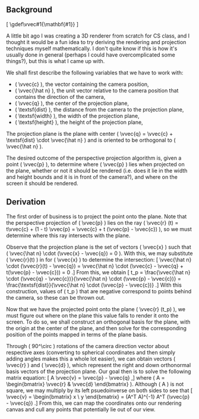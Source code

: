 ## Background

\[
    \gdef\vvec#1{\mathbf{#1}}
\]

A little bit ago I was creating a 3D renderer from scratch for CS class, and I thought it would be a fun idea to try deriving the rendering and projection techniques myself mathematically. I don't quite know if this is how it's usually done in general (perhaps I could have overcomplicated some things?), but this is what I came up with.

We shall first describe the following variables that we have to work with:

- \( \vvec{c} \), the vector containing the camera position,
- \( \vvec{\hat n} \), the unit vector relative to the camera position that contains the direction of the camera,
- \( \vvec{q} \), the center of the projection plane,
- \( \textsf{dist} \), the distance from the camera to the projection plane,
- \( \textsf{width} \), the width of the projection plane,
- \( \textsf{height} \), the height of the projection plane,

The projection plane is the plane with center \( \vvec{q} = \vvec{c} + \textsf{dist} \cdot \vvec{\hat n} \) and is oriented to be orthogonal to \( \vvec{\hat n} \).

The desired outcome of the perspective projection algorithm is, given a point \( \vvec{p} \), to determine where \( \vvec{p} \) lies when projected on the plane, whether or not it should be rendered (i.e. does it lie in the width and height bounds and it is in front of the camera?), and where on the screen it should be rendered.

## Derivation

The first order of business is to project the point onto the plane. Note that the perspective projection of \( \vvec{p} \) lies on the ray \( \vvec{r} (t) = t\vvec{c} + (1 - t) \vvec{p} = \vvec{c} + t (\vvec{p} - \vvec{c}) \), so we must determine where this ray intersects with the plane.

Observe that the projection plane is the set of vectors \( \vvec{x} \) such that \( \vvec{\hat n} \cdot (\vvec{x} - \vvec{q}) = 0 \). With this, we may substitute \( \vvec{r}(t) \) in for \( \vvec{x} \) to determine the intersection:
\[
    \vvec{\hat n} \cdot (\vvec{r}(t) - \vvec{q}) = \vvec{\hat n} \cdot (\vvec{c} - \vvec{q} + t(\vvec{p} - \vvec{c})) = 0
.\]
From this, we obtain
\[
    t_p = \frac{\vvec{\hat n} \cdot (\vvec{q} - \vvec{c})}{\vvec{\hat n} \cdot (\vvec{p} - \vvec{c})} = \frac{\textsf{dist}}{\vvec{\hat n} \cdot (\vvec{p} - \vvec{c})}
.\]
With this construction, values of \( t_p \) that are negative correspond to points behind the camera, so these can be thrown out.

Now that we have the projected point onto the plane \( \vvec{r} (t_p) \), we must figure out where on the plane this value falls to render it onto the screen. To do so, we shall construct an orthogonal basis for the plane, with the origin at the center of the plane, and then solve for the corresponding position of the points mapped in terms of the plane basis.

Through \( 90^\circ \) rotations of the camera direction vector about respective axes (converting to spherical coordinates and then simply adding angles makes this a whole lot easier), we can obtain vectors \( \vvec{r} \) and \( \vvec{d} \), which represent the right and down orthonormal basis vectors of the projection plane. Our goal then is to solve the following matrix equation:
\[
    A \vvec{v} = \vvec{p} - \vvec{q}
,\]
where \( A = \begin{bmatrix} \vvec{r} & \vvec{d} \end{bmatrix} \). Although \( A \) is not square, we may multiply by its left psuedoinverse on both sides to see that
\[
    \vvec{v} = \begin{bmatrix} x \\ y \end{bmatrix} = (A^T A)^{-1} A^T (\vvec{p} - \vvec{q})
.\]
From this, we can map the coordinates onto our rendering canvas and cull any points that potentially lie out of our view.
